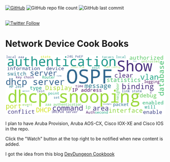 <a href="https://mwhubbard.blogspot.com"><img alt="GitHub" src="https://img.shields.io/github/license/rikosintie/CookBook"></a>
![GitHub repo file count](https://img.shields.io/github/directory-file-count/rikosintie/CookBook)
![GitHub last commit](https://img.shields.io/github/last-commit/rikosintie/CookBook)

</br>
<a href="https://twitter.com/rikosintie"><img alt="Twitter Follow" src="https://img.shields.io/twitter/follow/rikosintie?style=social"></a>

# Network Device Cook Books

![Network](/Aruba/images/word_cloud.png)


I plan to have Aruba Provision, Aruba AOS-CX, Cisco IOX-XE and Cisco IOS in the repo.

Click the "Watch" button at the top right to be  notified when new content is added.


I got the idea from this blog
[DevDungeon Cookbook](https://www.devdungeon.com/cookbook)
